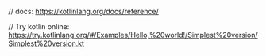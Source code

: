 
// docs:
https://kotlinlang.org/docs/reference/

// Try kotlin online:
https://try.kotlinlang.org/#/Examples/Hello,%20world!/Simplest%20version/Simplest%20version.kt